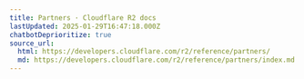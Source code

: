 ```yaml
---
title: Partners · Cloudflare R2 docs
lastUpdated: 2025-01-29T16:47:18.000Z
chatbotDeprioritize: true
source_url:
  html: https://developers.cloudflare.com/r2/reference/partners/
  md: https://developers.cloudflare.com/r2/reference/partners/index.md
---
```



